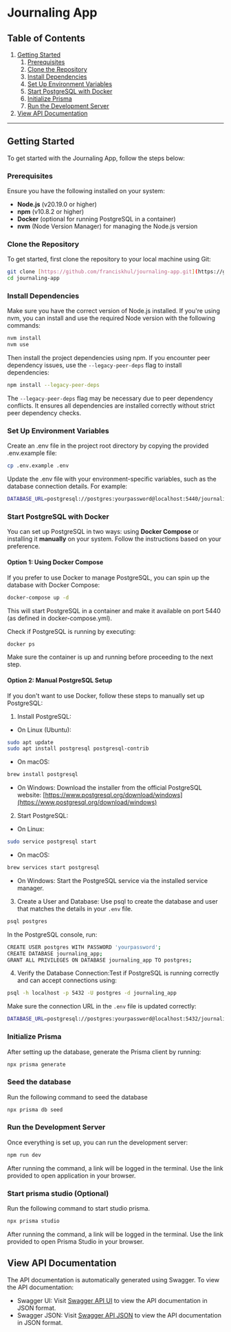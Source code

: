 # Journaling App

## Table of Contents

1. [Getting Started](#getting-started)
   1. [Prerequisites](#prerequisites)
   2. [Clone the Repository](#clone-the-repository)
   3. [Install Dependencies](#install-dependencies)
   4. [Set Up Environment Variables](#set-up-environment-variables)
   5. [Start PostgreSQL with Docker](#start-postgresql-with-docker)
   6. [Initialize Prisma](#initialize-prisma)
   7. [Run the Development Server](#run-the-development-server)
2. [View API Documentation](#view-api-documentation)

---

## Getting Started

To get started with the Journaling App, follow the steps below:

### Prerequisites

Ensure you have the following installed on your system:

- **Node.js** (v20.19.0 or higher)
- **npm** (v10.8.2 or higher)
- **Docker** (optional for running PostgreSQL in a container)
- **nvm** (Node Version Manager) for managing the Node.js version

### Clone the Repository

To get started, first clone the repository to your local machine using Git:

```bash
git clone [https://github.com/franciskhul/journaling-app.git](https://github.com/franciskhul/journaling-app.git)
cd journaling-app
```

### Install Dependencies

Make sure you have the correct version of Node.js installed. If you're using nvm, you can install and use the required Node version with the following commands:

```bash
nvm install
nvm use
```

Then install the project dependencies using npm. If you encounter peer dependency issues, use the `--legacy-peer-deps` flag to install dependencies:

```bash
npm install --legacy-peer-deps
```

The `--legacy-peer-deps` flag may be necessary due to peer dependency conflicts. It ensures all dependencies are installed correctly without strict peer dependency checks.

### Set Up Environment Variables

Create an .env file in the project root directory by copying the provided .env.example file:

```bash
cp .env.example .env
```

Update the .env file with your environment-specific variables, such as the database connection details. For example:

```bash
DATABASE_URL=postgresql://postgres:yourpassword@localhost:5440/journaling_app
```

### Start PostgreSQL with Docker

You can set up PostgreSQL in two ways: using **Docker Compose** or installing it **manually** on your system. Follow the instructions based on your preference.

#### Option 1: Using Docker Compose

If you prefer to use Docker to manage PostgreSQL, you can spin up the database with Docker Compose:

```bash
docker-compose up -d
```

This will start PostgreSQL in a container and make it available on port 5440 (as defined in docker-compose.yml).

Check if PostgreSQL is running by executing:

```bash
docker ps
```

Make sure the container is up and running before proceeding to the next step.

#### Option 2: Manual PostgreSQL Setup

If you don't want to use Docker, follow these steps to manually set up PostgreSQL:

1. Install PostgreSQL:

- On Linux (Ubuntu):

```bash
sudo apt update
sudo apt install postgresql postgresql-contrib
```

- On macOS:

```bash
brew install postgresql
```

- On Windows: Download the installer from the official PostgreSQL website:
  [https://www.postgresql.org/download/windows](https://www.postgresql.org/download/windows)

2. Start PostgreSQL:

- On Linux:

```bash
sudo service postgresql start
```

- On macOS:

```bash
brew services start postgresql
```

- On Windows: Start the PostgreSQL service via the installed service manager.

3. Create a User and Database: Use psql to create the database and user that matches the details in your `.env` file.

```bash
psql postgres
```

In the PostgreSQL console, run:

```bash
CREATE USER postgres WITH PASSWORD 'yourpassword';
CREATE DATABASE journaling_app;
GRANT ALL PRIVILEGES ON DATABASE journaling_app TO postgres;
```

4. Verify the Database Connection:Test if PostgreSQL is running correctly and can accept connections using:

```bash
psql -h localhost -p 5432 -U postgres -d journaling_app
```

Make sure the connection URL in the `.env` file is updated correctly:

```bash
DATABASE_URL=postgresql://postgres:yourpassword@localhost:5432/journaling_app

```

### Initialize Prisma

After setting up the database, generate the Prisma client by running:

```bash
npx prisma generate
```

### Seed the database

Run the following command to seed the database

```bash
npx prisma db seed
```

### Run the Development Server

Once everything is set up, you can run the development server:

```bash
npm run dev
```

After running the command, a link will be logged in the terminal. Use the link provided to open application in your browser.

### Start prisma studio (Optional)

Run the following command to start studio prisma.

```bash
npx prisma studio
```

After running the command, a link will be logged in the terminal. Use the link provided to open Prisma Studio in your browser.

## View API Documentation

The API documentation is automatically generated using Swagger. To view the API documentation:

- Swagger UI: Visit [Swagger API UI](http://localhost:3000/api-docs) to view the API documentation in JSON format.
- Swagger JSON: Visit [Swagger API JSON](http://localhost:3000/api-docs/json) to view the API documentation in JSON format.
